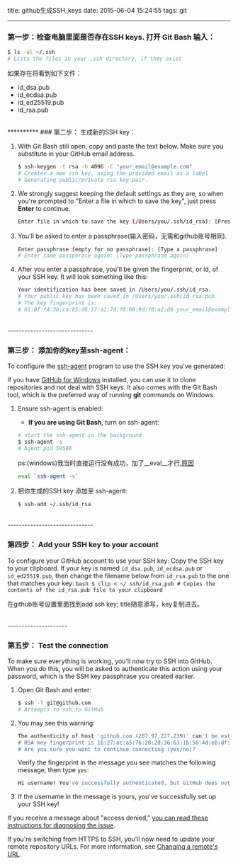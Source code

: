 title: github生成SSH_keys
date: 2015-06-04 15:24:55
tags: git

---

### 第一步：检查电脑里面是否存在SSH keys. 打开 Git Bash 输入：

``` bash
$ ls -al ~/.ssh
# Lists the files in your .ssh directory, if they exist
```
如果存在将看到如下文件：
- id_dsa.pub
- id_ecdsa.pub
- id_ed25519.pub
- id_rsa.pub


<br>
**********
### 第二步： 生成新的SSH key：

1. With Git Bash still open, copy and paste the text below. Make sure you substitute in your GitHub email address.
	``` bash
	$ ssh-keygen -t rsa -b 4096 -C "your_email@example.com"
	# Creates a new ssh key, using the provided email as a label
	# Generating public/private rsa key pair.
	```

2. We strongly suggest keeping the default settings as they are, so when you're prompted to "Enter a file in which to save the key", just press <b>Enter</b> to continue.
	``` bash
	Enter file in which to save the key (/Users/you/.ssh/id_rsa): [Press enter]
	```

3. You'll be asked to enter a passphrase(输入密码，无需和github账号相同).
	``` bash
	Enter passphrase (empty for no passphrase): [Type a passphrase]
	# Enter same passphrase again: [Type passphrase again]
	```

4. After you enter a passphrase, you'll be given the fingerprint, or id, of your SSH key. It will look something like this:
	``` bash
	Your identification has been saved in /Users/you/.ssh/id_rsa.
	# Your public key has been saved in /Users/you/.ssh/id_rsa.pub.
	# The key fingerprint is:
	# 01:0f:f4:3b:ca:85:d6:17:a1:7d:f0:68:9d:f0:a2:db your_email@example.com	
	```

<br>
------------------------------

### 第三步： 添加你的key至ssh-agent：
To configure the [ssh-agent](https://en.wikipedia.org/wiki/Ssh-agent) program to use the SSH key you've generated:

If you have [GitHub for Windows](https://windows.github.com/) installed, you can use it to clone repositories and not deal with SSH keys. It also comes with the Git Bash tool, which is the preferred way of running __git__ commands on Windows.

1. Ensure ssh-agent is enabled:
	- <b>If you are using Git Bash</b>, turn on ssh-agent:
	``` bash
	# start the ssh-agent in the background
	$ ssh-agent -s
	# Agent pid 59566
	```
	ps:(windows)我当时直接运行没有成功，加了__eval__才行,[原因](http://stackoverflow.com/questions/17846529/could-not-open-a-connection-to-your-authentication-agent/4086756#4086756)
	``` bash
	eval `ssh-agent -s`
	```

2. 把你生成的SSH key 添加至 ssh-agent:	
	``` bash
	$ ssh-add ~/.ssh/id_rsa
	```



<br>
------------------------------

### 第四步： Add your SSH key to your account
To configure your GitHub account to use your SSH key:
Copy the SSH key to your clipboard. If your key is named `id_dsa.pub`, `id_ecdsa.pub` or `id_ed25519.pub`, then change the filename below from `id_rsa.pub` to the one that matches your key:	``` bash
	$ clip < ~/.ssh/id_rsa.pub
	# Copies the contents of the id_rsa.pub file to your clipboard
	```

在github账号设置里面找到add ssh key; title随意添写，key复制进去。

<br>
---------------------

### 第五步： Test the connection

To make sure everything is working, you'll now try to SSH into GitHub. When you do this, you will be asked to authenticate this action using your password, which is the SSH key passphrase you created earlier.

1. Open Git Bash and enter:
	``` bash
	$ ssh -T git@github.com
	# Attempts to ssh to GitHub
	```

2. You may see this warning:
	``` bash
	The authenticity of host 'github.com (207.97.227.239)' can't be established.
	# RSA key fingerprint is 16:27:ac:a5:76:28:2d:36:63:1b:56:4d:eb:df:a6:48.
	# Are you sure you want to continue connecting (yes/no)?
	```
	Verify the fingerprint in the message you see matches the following message, then type `yes`:
	``` bash
	Hi username! You've successfully authenticated, but GitHub does not provide shell access.
	```

3. If the username in the message is yours, you've successfully set up your SSH key!

If you receive a message about "access denied," [you can read these instructions for diagnosing the issue](https://help.github.com/articles/error-permission-denied-publickey/).

If you're switching from HTTPS to SSH, you'll now need to update your remote repository URLs. For more information, see [Changing a remote's URL](https://help.github.com/articles/changing-a-remote-s-url/).